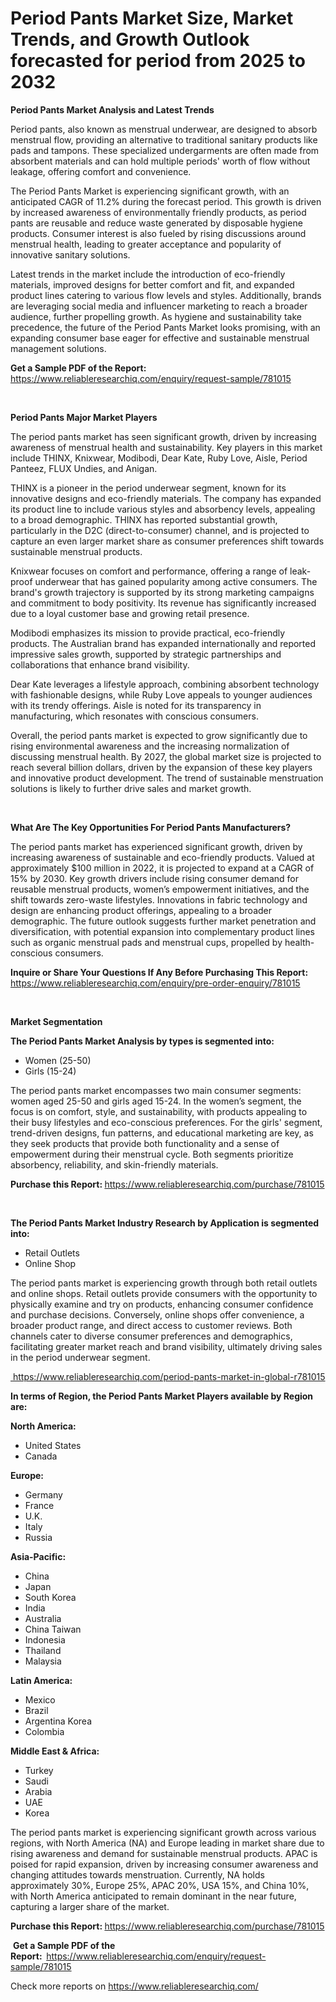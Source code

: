 <p><h1>Period Pants Market Size, Market Trends, and Growth Outlook forecasted for period from 2025 to 2032</h1></p><p><strong>Period Pants Market Analysis and Latest Trends</strong></p>
<p><p>Period pants, also known as menstrual underwear, are designed to absorb menstrual flow, providing an alternative to traditional sanitary products like pads and tampons. These specialized undergarments are often made from absorbent materials and can hold multiple periods' worth of flow without leakage, offering comfort and convenience.</p><p>The Period Pants Market is experiencing significant growth, with an anticipated CAGR of 11.2% during the forecast period. This growth is driven by increased awareness of environmentally friendly products, as period pants are reusable and reduce waste generated by disposable hygiene products. Consumer interest is also fueled by rising discussions around menstrual health, leading to greater acceptance and popularity of innovative sanitary solutions.</p><p>Latest trends in the market include the introduction of eco-friendly materials, improved designs for better comfort and fit, and expanded product lines catering to various flow levels and styles. Additionally, brands are leveraging social media and influencer marketing to reach a broader audience, further propelling growth. As hygiene and sustainability take precedence, the future of the Period Pants Market looks promising, with an expanding consumer base eager for effective and sustainable menstrual management solutions.</p></p>
<p><strong>Get a Sample PDF of the Report:&nbsp;</strong> <a href="https://www.reliableresearchiq.com/enquiry/request-sample/781015?utm_campaign=2173&utm_medium=2&utm_source=Github&utm_content=ia&utm_term=07022025&utm_id=period-pants">https://www.reliableresearchiq.com/enquiry/request-sample/781015</a></p>
<p>&nbsp;</p>
<p><strong>Period Pants Major Market Players</strong></p>
<p><p>The period pants market has seen significant growth, driven by increasing awareness of menstrual health and sustainability. Key players in this market include THINX, Knixwear, Modibodi, Dear Kate, Ruby Love, Aisle, Period Panteez, FLUX Undies, and Anigan.</p><p>THINX is a pioneer in the period underwear segment, known for its innovative designs and eco-friendly materials. The company has expanded its product line to include various styles and absorbency levels, appealing to a broad demographic. THINX has reported substantial growth, particularly in the D2C (direct-to-consumer) channel, and is projected to capture an even larger market share as consumer preferences shift towards sustainable menstrual products.</p><p>Knixwear focuses on comfort and performance, offering a range of leak-proof underwear that has gained popularity among active consumers. The brand's growth trajectory is supported by its strong marketing campaigns and commitment to body positivity. Its revenue has significantly increased due to a loyal customer base and growing retail presence.</p><p>Modibodi emphasizes its mission to provide practical, eco-friendly products. The Australian brand has expanded internationally and reported impressive sales growth, supported by strategic partnerships and collaborations that enhance brand visibility.</p><p>Dear Kate leverages a lifestyle approach, combining absorbent technology with fashionable designs, while Ruby Love appeals to younger audiences with its trendy offerings. Aisle is noted for its transparency in manufacturing, which resonates with conscious consumers.</p><p>Overall, the period pants market is expected to grow significantly due to rising environmental awareness and the increasing normalization of discussing menstrual health. By 2027, the global market size is projected to reach several billion dollars, driven by the expansion of these key players and innovative product development. The trend of sustainable menstruation solutions is likely to further drive sales and market growth.</p></p>
<p>&nbsp;</p>
<p><strong>What Are The Key Opportunities For Period Pants Manufacturers?</strong></p>
<p><p>The period pants market has experienced significant growth, driven by increasing awareness of sustainable and eco-friendly products. Valued at approximately $100 million in 2022, it is projected to expand at a CAGR of 15% by 2030. Key growth drivers include rising consumer demand for reusable menstrual products, women’s empowerment initiatives, and the shift towards zero-waste lifestyles. Innovations in fabric technology and design are enhancing product offerings, appealing to a broader demographic. The future outlook suggests further market penetration and diversification, with potential expansion into complementary product lines such as organic menstrual pads and menstrual cups, propelled by health-conscious consumers.</p></p>
<p><strong>Inquire or Share Your Questions If Any Before Purchasing This Report:</strong> <a href="https://www.reliableresearchiq.com/enquiry/pre-order-enquiry/781015?utm_campaign=2173&utm_medium=2&utm_source=Github&utm_content=ia&utm_term=07022025&utm_id=period-pants">https://www.reliableresearchiq.com/enquiry/pre-order-enquiry/781015</a></p>
<p>&nbsp;</p>
<p><strong>Market Segmentation</strong></p>
<p><strong>The Period Pants Market Analysis by types is segmented into:</strong></p>
<p><ul><li>Women (25-50)</li><li>Girls (15-24)</li></ul></p>
<p><p>The period pants market encompasses two main consumer segments: women aged 25-50 and girls aged 15-24. In the women’s segment, the focus is on comfort, style, and sustainability, with products appealing to their busy lifestyles and eco-conscious preferences. For the girls' segment, trend-driven designs, fun patterns, and educational marketing are key, as they seek products that provide both functionality and a sense of empowerment during their menstrual cycle. Both segments prioritize absorbency, reliability, and skin-friendly materials.</p></p>
<p><strong>Purchase this Report:&nbsp;</strong><a href="https://www.reliableresearchiq.com/purchase/781015?utm_campaign=2173&utm_medium=2&utm_source=Github&utm_content=ia&utm_term=07022025&utm_id=period-pants">https://www.reliableresearchiq.com/purchase/781015</a></p>
<p>&nbsp;</p>
<p><strong>The Period Pants Market Industry Research by Application is segmented into:</strong></p>
<p><ul><li>Retail Outlets</li><li>Online Shop</li></ul></p>
<p><p>The period pants market is experiencing growth through both retail outlets and online shops. Retail outlets provide consumers with the opportunity to physically examine and try on products, enhancing consumer confidence and purchase decisions. Conversely, online shops offer convenience, a broader product range, and direct access to customer reviews. Both channels cater to diverse consumer preferences and demographics, facilitating greater market reach and brand visibility, ultimately driving sales in the period underwear segment.</p></p>
<p><a href="https://www.reliableresearchiq.com/period-pants-market-in-global-r781015?utm_campaign=2173&utm_medium=2&utm_source=Github&utm_content=ia&utm_term=07022025&utm_id=period-pants">&nbsp;https://www.reliableresearchiq.com/period-pants-market-in-global-r781015</a></p>
<p><strong>In terms of Region, the Period Pants Market Players available by Region are:</strong></p>
<p>
    <p> <strong> North America: </strong>
        <ul>
            <li>United States</li>
            <li>Canada</li>
        </ul>
        </p> 
    <p> <strong> Europe: </strong>
        <ul>
            <li>Germany</li>
            <li>France</li>
            <li>U.K.</li>
            <li>Italy</li>
            <li>Russia</li>
        </ul>
        </p> 
    <p> <strong> Asia-Pacific: </strong>
        <ul>
            <li>China</li>
            <li>Japan</li>
            <li>South Korea</li>
            <li>India</li>
            <li>Australia</li>
            <li>China Taiwan</li>
            <li>Indonesia</li>
            <li>Thailand</li>
            <li>Malaysia</li>
        </ul>
        </p> 
    <p> <strong> Latin America: </strong>
        <ul>
            <li>Mexico</li>
            <li>Brazil</li>
            <li>Argentina Korea</li>
            <li>Colombia</li>
        </ul>
        </p> 
    <p> <strong> Middle East & Africa: </strong>
        <ul>
            <li>Turkey</li>
            <li>Saudi</li>
            <li>Arabia</li>
            <li>UAE</li>
            <li>Korea</li>
        </ul>
    </p>
    </p>
<p><p>The period pants market is experiencing significant growth across various regions, with North America (NA) and Europe leading in market share due to rising awareness and demand for sustainable menstrual products. APAC is poised for rapid expansion, driven by increasing consumer awareness and changing attitudes towards menstruation. Currently, NA holds approximately 30%, Europe 25%, APAC 20%, USA 15%, and China 10%, with North America anticipated to remain dominant in the near future, capturing a larger share of the market.</p></p>
<p><strong>Purchase this Report: </strong><a href="https://www.reliableresearchiq.com/purchase/781015?utm_campaign=2173&utm_medium=2&utm_source=Github&utm_content=ia&utm_term=07022025&utm_id=period-pants">https://www.reliableresearchiq.com/purchase/781015</a></p>
<p>&nbsp;<strong>Get a Sample PDF of the Report:&nbsp;&nbsp;</strong><a href="https://www.reliableresearchiq.com/enquiry/request-sample/781015?utm_campaign=2173&utm_medium=2&utm_source=Github&utm_content=ia&utm_term=07022025&utm_id=period-pants">https://www.reliableresearchiq.com/enquiry/request-sample/781015</a></p>
<p><strong></strong></p>
<p>Check more reports on <a href="https://www.reliableresearchiq.com/?utm_campaign=2173&utm_medium=2&utm_source=Github&utm_content=ia&utm_term=07022025&utm_id=period-pants">https://www.reliableresearchiq.com/</a></p>
